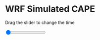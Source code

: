 <h1>WRF Simulated CAPE</h1>
<p>Drag the slider to change the time</p>

<div class="slidecontainer">
<input oninput='setImage(this)' class="slider" type="range" min="0" max="15" value="0" step="1" />
<img id='img'/>
</div>

<script>
var img = document.getElementById('img');
var img_array = ['/assets/images/wrf/cp_wrfout_d01_2020-04-18_12:00:00.png',
'/assets/images/wrf/cp_wrfout_d01_2020-04-18_13:00:00.png',
'/assets/images/wrf/cp_wrfout_d01_2020-04-18_14:00:00.png',
'/assets/images/wrf/cp_wrfout_d01_2020-04-18_15:00:00.png',
'/assets/images/wrf/cp_wrfout_d01_2020-04-18_16:00:00.png',
'/assets/images/wrf/cp_wrfout_d01_2020-04-18_17:00:00.png',
'/assets/images/wrf/cp_wrfout_d01_2020-04-18_18:00:00.png',
'/assets/images/wrf/cp_wrfout_d01_2020-04-18_19:00:00.png',
'/assets/images/wrf/cp_wrfout_d01_2020-04-18_20:00:00.png',
'/assets/images/wrf/cp_wrfout_d01_2020-04-18_21:00:00.png',
'/assets/images/wrf/cp_wrfout_d01_2020-04-18_22:00:00.png',
'/assets/images/wrf/cp_wrfout_d01_2020-04-18_23:00:00.png',
'/assets/images/wrf/cp_wrfout_d01_2020-04-19_00:00:00.png',
'/assets/images/wrf/cp_wrfout_d01_2020-04-19_01:00:00.png',
'/assets/images/wrf/cp_wrfout_d01_2020-04-19_02:00:00.png',];
function setImage(obj)
{
        var value = obj.value;
        img.src = img_array[value];

}
</script>
